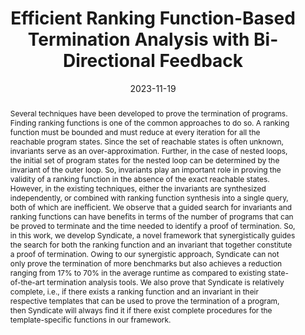 ---
layout: publications
type: preprint

title: "Efficient Ranking Function-Based Termination Analysis with Bi-Directional Feedback"
authors: "Yasmin Chandini Sarita, Avaljot Singh, <span class=author-font>Shaurya Gomber</span>, Gagandeep Singh, Mahesh Viswanathan"
date: 2023-11-19
venue: 

abstract: >
    Several techniques have been developed to prove the termination of programs. Finding ranking functions is one of the common approaches to do so. A ranking function must be bounded and must reduce at every iteration for all the reachable program states. Since the set of reachable states is often unknown, invariants serve as an over-approximation. Further, in the case of nested loops, the initial set of program states for the nested loop can be determined by the invariant of the outer loop. So, invariants play an important role in proving the validity of a ranking function in the absence of the exact reachable states. However, in the existing techniques, either the invariants are synthesized independently, or combined with ranking function synthesis into a single query, both of which are inefficient. We observe that a guided search for invariants and ranking functions can have benefits in terms of the number of programs that can be proved to terminate and the time needed to identify a proof of termination. So, in this work, we develop Syndicate, a novel framework that synergistically guides the search for both the ranking function and an invariant that together constitute a proof of termination. Owing to our synergistic approach, Syndicate can not only prove the termination of more benchmarks but also achieves a reduction ranging from 17% to 70% in the average runtime as compared to existing state-of-the-art termination analysis tools. We also prove that Syndicate is relatively complete, i.e., if there exists a ranking function and an invariant in their respective templates that can be used to prove the termination of a program, then Syndicate will always find it if there exist complete procedures for the template-specific functions in our framework.

links:
  - name: "Arxiv"
    url: "https://arxiv.org/abs/2404.05951"

bibtex: >
    @misc{
        syndicate_arxiv,
        title={Efficient Ranking Function-Based Termination Analysis with Bi-Directional Feedback}, 
        author={Yasmin Sarita and Avaljot Singh and Shaurya Gomber and Gagandeep Singh and Mahesh Vishwanathan},
        year={2024},
        eprint={2404.05951},
        archivePrefix={arXiv},
        primaryClass={cs.LO},
        url={https://arxiv.org/abs/2404.05951}, 
    }
---